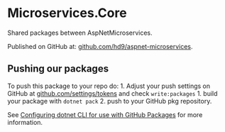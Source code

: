 # Microservices.Core
Shared packages between AspNetMicroservices.

Published on GitHub at:
[github.com/hd9/aspnet-microservices](https://github.com/hd9/aspnet-microservices).


## Pushing our packages

To push this package to your repo do:
	1. Adjust your push settings on GitHub at [github.com/settings/tokens](https://github.com/settings/tokens)
       and check `write:packages`
	1. build your package with `dotnet pack`
	2. push to your GitHub pkg repository.


See [Configuring dotnet CLI for use with GitHub Packages](https://help.github.com/en/packages/using-github-packages-with-your-projects-ecosystem/configuring-dotnet-cli-for-use-with-github-packages)
for more information.
